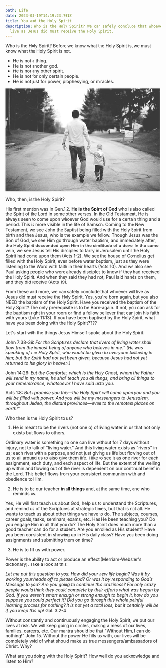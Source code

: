 ```yaml
---
path: Life
date: 2023-08-19T14:19:23.791Z
title: You and the Holy Spirit
description: Who is the Holy Spirit? We can safely conclude that whoever will
  live as Jesus did must receive the Holy Spirit.
---
```

Who is the Holy Spirit? Before we know what the Holy Spirit is, we must know what the Holy Spirit is not.

* He is not a thing.
* He is not another god.
* He is not any other spirit.
* He is not for only certain people.
* He is not just for power, prophesying, or miracles.

![A father holding the hands of his son as they walk down a path.](../assets/photo-1492269815085-88eb3ffe14e5.jpg "photo credit: unsplash.com")

Who, then, is the Holy Spirit?

His first mention was in Gen.1:2. **He is the Spirit of God** who is also called the Spirit of the Lord in some other verses. In the Old Testament, He is always seen to come upon whoever God would use for a certain thing and a period. This is more visible in the life of Samson. Coming to the New Testament, we see John the Baptist being filled with the Holy Spirit from birth and then Jesus, who is the example we follow. Though Jesus was the Son of God, we see Him go through water baptism, and immediately after, the Holy Spirit descended upon Him in the similitude of a dove. In the same vein, we see Jesus tell His disciples to tarry in Jerusalem until the Holy Spirit had come upon them (Acts 1-2). We see the house of Cornelius get filled with the Holy Spirit, even before water baptism, just as they were listening to the Word with faith in their hearts (Acts 10). And we also see Paul asking people who were already disciples to know if they had received the Holy Spirit. And when they said they had not, Paul laid hands on them, and they did receive (Acts 19).

From these and more, we can safely conclude that whoever will live as Jesus did must receive the Holy Spirit. Yes, you're born again, but you also NEED the baptism of the Holy Spirit. Have you received the baptism of the Holy Spirit? The only prerequisite is to be Born-again. If not, you can ask for the baptism right in your room or find a fellow believer that can join his faith with yours (Luke 11:13). If you have been baptised by the Holy Spirit, what have you been doing with the Holy Spirit????

Let's start with the things Jesus Himself spoke about the Holy Spirit.

John 7:38-39: *For the Scriptures declare that rivers of living water shall flow from the inmost being of anyone who believes in me.” (He was speaking of the Holy Spirit, who would be given to everyone believing in him; but the Spirit had not yet been given, because Jesus had not yet returned to his glory in heaven.)*

John 14:26: *But the Comforter, which is the Holy Ghost, whom the Father will send in my name, he shall teach you all things, and bring all things to your remembrance, whatsoever I have said unto you.*

Acts 1:8: *But I promise you this—the Holy Spirit will come upon you and you will be filled with power. And you will be my messengers to Jerusalem, throughout Judea, the distant provinces—even to the remotest places on earth!”*

Who then is the Holy Spirit to us?

1. He is meant to be the rivers (not one o) of living water in us that not only exists but flows to others.

Ordinary water is something no one can live without for 7 days without injury, not to talk of "living water." And this living water exists as "rivers" in us; each river with a purpose, and not just giving us life but flowing out of us to all around us to also give them life. I like to see it as one river for each assignment, each duty, and each aspect of life. But the extent of the welling up within and flowing out of the river is dependent on our continual belief in the Lord. This belief flows from your consistent communion with and obedience to Him.

2. He is to be our teacher **in all things** and, at the same time, one who reminds us.

Yes, He will first teach us about God, help us to understand the Scriptures, and remind us of the Scriptures at strategic times, but that is not all. He wants to teach us about other things we have to do. The subjects, courses, career goals, tasks, seminars, exams, etc. Has He been teaching you? Do you engage Him in all that you do? The Holy Spirit does much more than a good teacher can do for a student. Are you enrolled as His student? Have you been consistent in showing up in His daily class? Have you been doing assignments and submitting them on time?

3. He is to fill us with power.

Power is the ability to act or produce an effect (Merriam-Webster's dictionary). Take a look at this:

*Let me put this question to you: How did your new life begin? Was it by working your heads off to please God? Or was it by responding to God’s Message to you? Are you going to continue this craziness? For only crazy people would think they could complete by their efforts what was begun by God. If you weren’t smart enough or strong enough to begin it, how do you suppose you could perfect it? Did you go through this whole painful learning process for nothing? It is not yet a total loss, but it certainly will be if you keep this up!* Gal. 3:2-4

Without constantly and continuously engaging the Holy Spirit, we put our lives at risk. We will keep going in circles, making a mess of our lives, families, careers, etc. Our mantra should be that "Without Him, I can do nothing!" John 15. Without the power He fills us with, our lives will be completely void of what should make us true messengers/ambassadors of Christ. Why?

What are you doing with the Holy Spirit? How well do you acknowledge and listen to Him?